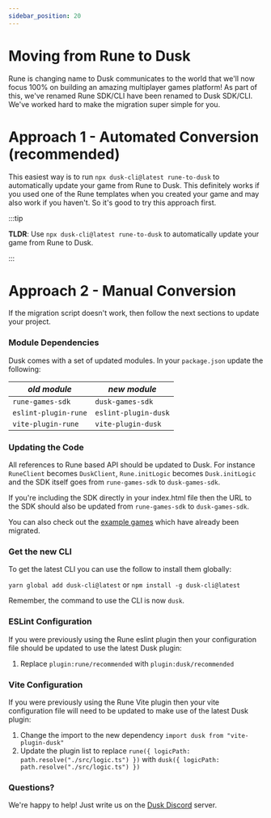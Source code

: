 ```yaml
---
sidebar_position: 20
---
```


# Moving from Rune to Dusk

Rune is changing name to Dusk communicates to the world that we'll now focus 100% on building an amazing multiplayer games platform! As part of this, we've renamed Rune SDK/CLI have been renamed to Dusk SDK/CLI. We've worked hard to make the migration super simple for you.

# Approach 1 - Automated Conversion (recommended)

This easiest way is to run `npx dusk-cli@latest rune-to-dusk` to automatically update your game from Rune to Dusk. This definitely works if you used one of the Rune templates when you created your game and may also work if you haven't. So it's good to try this approach first.

:::tip

**TLDR**: Use `npx dusk-cli@latest rune-to-dusk` to automatically update your game from Rune to Dusk.

:::

# Approach 2 - Manual Conversion

If the migration script doesn't work, then follow the next sections to update your project.

### Module Dependencies

Dusk comes with a set of updated modules. In your `package.json` update the following:

| *old module*         | *new module*         |
|----------------------|----------------------|
| `rune-games-sdk`     | `dusk-games-sdk`     |
| `eslint-plugin-rune` | `eslint-plugin-dusk` |
| `vite-plugin-rune`   | `vite-plugin-dusk`   |

### Updating the Code

All references to Rune based API should be updated to Dusk. For instance `RuneClient` becomes `DuskClient`, `Rune.initLogic` becomes `Dusk.initLogic` and the SDK itself
goes from `rune-games-sdk` to `dusk-games-sdk`.

If you're including the SDK directly in your index.html file then the URL to the SDK should also be updated from `rune-games-sdk` to 
`dusk-games-sdk`.

You can also check out the [example games](/docs/examples) which have already been migrated.

### Get the new CLI

To get the latest CLI you can use the follow to install them globally:

`yarn global add dusk-cli@latest` or `npm install -g dusk-cli@latest`

Remember, the command to use the CLI is now `dusk`.

### ESLint Configuration

If you were previously using the Rune eslint plugin then your configuration file should be updated to use the latest Dusk plugin:

1. Replace `plugin:rune/recommended` with `plugin:dusk/recommended`

### Vite Configuration

If you were previously using the Rune Vite plugin then your vite configuration file will need to be updated to make use of the latest Dusk plugin:

1. Change the import to the new dependency `import dusk from "vite-plugin-dusk"`
2. Update the plugin list to replace `rune({ logicPath: path.resolve("./src/logic.ts") })` with `dusk({ logicPath: path.resolve("./src/logic.ts") })`

### Questions?

We're happy to help! Just write us on the [Dusk Discord](https://discord.gg/dusk-devs) server.
